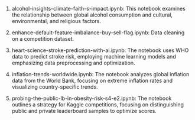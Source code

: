1) alcohol-insights-climate-faith-s-impact.ipynb: 
This notebook examines the relationship between global alcohol consumption and cultural, environmental, and religious factors.


2) enhance-default-feature-imbalance-buy-sell-flag.ipynb:
Data cleaning on a competition dataset.


3) heart-science-stroke-prediction-with-ai.ipynb:
The notebook uses WHO data to predict stroke risk, employing machine learning models and emphasizing data preprocessing and optimization.


4) inflation-trends-worldwide.ipynb:
The notebook analyzes global inflation data from the World Bank, focusing on extreme inflation rates and visualizing country-specific trends.


5) probing-the-public-lb-in-obesity-risk-s4-e2.ipynb:
The notebook outlines a strategy for Kaggle competitions, focusing on distinguishing public and private leaderboard samples to optimize scores.
